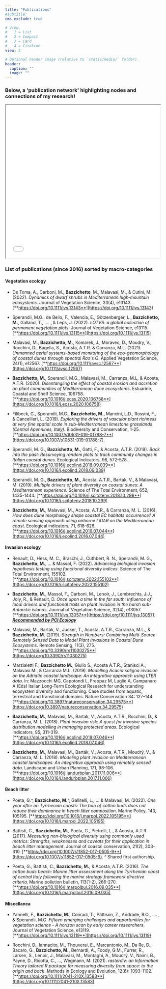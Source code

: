 ```yaml
---
title: "Publications"
#subtitle:
cms_exclude: true

# View.
#   1 = List
#   2 = Compact
#   3 = Card
#   4 = Citation
view: 2

# Optional header image (relative to `static/media/` folder).
header:
  caption: ""
  image: ""
---
```


### Below, a 'publication network' highlighting nodes and connections of my research!

<iframe seamless = "" width = "100%", height = "500" class="shortcode-iframe" src="NetworkBaz.html"></iframe>

### List of publications (since 2016) sorted by macro-categories

#### Vegetation ecology

- De Toma, A., Carboni, M., **Bazzichetto**, M., Malavasi, M., & Cutini, M. (2022). _Dynamics of dwarf shrubs in Mediterranean high‐mountain ecosystems_. Journal of Vegetation Science, 33(4), e13143. [**https://doi.org/10.1111/jvs.13143**](https://doi.org/10.1111/jvs.13143)

- Sperandii, M.G., de Bello, F., Valencia, E., Götzenberger, L., **Bazzichetto, M.**, Galland, T., .... , & Leps, J. (2022). _LOTVS: a global collection of permanent vegetation plots_. Journal of Vegetation Science, e13115. [**https://doi.org/10.1111/jvs.13115**](https://doi.org/10.1111/jvs.13115)

- Malavasi, M., **Bazzichetto, M.**, Komarek, J., Moravec, D., Moudry, V., Rocchini, D., Bagella, S., Acosta, A.T.R. & Carranza, M.L. (2021). _Unmanned aerial systems-based monitoring of the eco-geomorphology of coastal dunes through spectral Rao's Q_. Applied Vegetation Science, 24(1), e12567. [**https://doi.org/10.1111/avsc.12567**](https://doi.org/10.1111/avsc.12567)

- **Bazzichetto, M.**, Sperandii, M.G., Malavasi, M., Carranza, M.L, & Acosta, A.T.R. (2020). _Disentangling the effect of coastal erosion and accretion on plant communities of Mediterranean dune ecosystems_. Estuarine, Coastal and Shelf Science, 106758. [**https://doi.org/10.1016/j.ecss.2020.106758**](https://doi.org/10.1016/j.ecss.2020.106758)

- Filibeck, G., Sperandii, M.G., **Bazzichetto, M.**, Mancini, L.D., Rossini, F., & Cancellieri, L. (2019). _Exploring the drivers of vascular plant richness at very fine spatial scale in sub-Mediterranean limestone grasslands (Central Apennines, Italy)_. Biodiversity and Conservation, 1-25. [**https://doi.org/10.1007/s10531-019-01788-7**](https://doi.org/10.1007/s10531-019-01788-7)

- Sperandii, M. G., **Bazzichetto, M.**, Gatti, F., & Acosta, A.T.R. (2019). _Back into the past: Resurveying random plots to track community changes in Italian coastal dunes_. Ecological Indicators, 96, 572-578. [**https://doi.org/10.1016/j.ecolind.2018.09.039**](https://doi.org/10.1016/j.ecolind.2018.09.039)

- Sperandii, M. G., **Bazzichetto, M.**, Acosta, A.T.R., Barták, V., & Malavasi, M. (2019). _Multiple drivers of plant diversity on coastal dunes: A Mediterranean experience_. Science of The Total Environment, 652, 1435-1444. [**https://doi.org/10.1016/j.scitotenv.2018.10.299**](https://doi.org/10.1016/j.scitotenv.2018.10.299)

- **Bazzichetto, M.**, Malavasi, M., Acosta, A.T.R., & Carranza, M. L. (2016). _How does dune morphology shape coastal EC habitats occurrence? A remote sensing approach using airborne LiDAR on the Mediterranean coast_. Ecological indicators, 71, 618-626. [**https://doi.org/10.1016/j.ecolind.2016.07.044**](https://doi.org/10.1016/j.ecolind.2016.07.044)

#### Invasion ecology

- Renault, D., Hess, M. C., Braschi, J., Cuthbert, R. N., Sperandii, M. G., **Bazzichetto, M.**, ... & Massol, F. (2022). _Advancing biological invasion hypothesis testing using functional diversity indices_. Science of The Total Environment, 155102. [**https://doi.org/10.1016/j.scitotenv.2022.155102**](https://doi.org/10.1016/j.scitotenv.2022.155102)

- **Bazzichetto, M.**, Massol, F., Carboni, M., Lenoir, J., Lembrechts, J.J., Joly, R., & Renault, D. _Once upon a time in the far south: Influence of local drivers and functional traits on plant invasion in the harsh sub-Antarctic islands_. Journal of Vegetation Science, 32(4), e13057. [**https://doi.org/10.1111/jvs.13057**](https://doi.org/10.1111/jvs.13057); [**_Recommended by PCI Ecology_**](https://ecology.peercommunityin.org/public/rec?id=137&reviews=True)

- Malavasi, M., Barták, V., Jucker, T., Acosta, A.T.R., Carranza, M.L., & **Bazzichetto, M.** (2019). _Strength in Numbers: Combining Multi-Source Remotely Sensed Data to Model Plant Invasions in Coastal Dune Ecosystems_. Remote Sensing, 11(3), 275. [**https://doi.org/10.3390/rs11030275**](https://doi.org/10.3390/rs11030275)

- Marzialetti F., **Bazzichetto M.**, Giulio S., Acosta A.T.R., Stanisci A., Malavasi M., & Carranza M.L. (2019). _Modelling Acacia saligna invasion on the Adriatic coastal landscape: An integrative approach using LTER data_. In: Mazzocchi MG, Capotondi L, Freppaz M, Lugliè A, Campanaro A (Eds) Italian Long-Term Ecological Research for understanding ecosystem diversity and functioning. Case studies from aquatic, terrestrial and transitional domains. Nature Conservation 34: 127–144. [**https://doi.org/10.3897/natureconservation.34.29575**](https://doi.org/10.3897/natureconservation.34.29575)

- **Bazzichetto, M.**, Malavasi, M., Bartak, V., Acosta, A.T.R., Rocchini, D., & Carranza, M. L. (2018). _Plant invasion risk: A quest for invasive species distribution modelling in managing protected areas_. Ecological Indicators, 95, 311-319. [**https://doi.org/10.1016/j.ecolind.2018.07.046**](https://doi.org/10.1016/j.ecolind.2018.07.046)
- **Bazzichetto, M.**, Malavasi, M., Barták, V., Acosta, A.T.R., Moudrý, V., & Carranza, M. L. (2018). _Modeling plant invasion on Mediterranean coastal landscapes: An integrative approach using remotely sensed data_. Landscape and Urban Planning, 171, 98-106. [**https://doi.org/10.1016/j.landurbplan.2017.11.006**](https://doi.org/10.1016/j.landurbplan.2017.11.006)

#### Beach litter

- Poeta, G.^, **Bazzichetto, M.**^, Gallitelli, L., ... & Malavasi, M. (2022). _One year after on Tyrrhenian coasts: The ban of cotton buds does not reduce their dominance in beach litter composition_. Marine Policy, 143, 105195. [**https://doi.org/10.1016/j.marpol.2022.105195**](https://doi.org/10.1016/j.marpol.2022.105195)

- Battisti, C., **Bazzichetto, M.**, Poeta, G., Pietrelli, L., & Acosta, A.T.R. (2017). _Measuring non-biological diversity using commonly used metrics: Strengths, weaknesses and caveats for their application in beach litter management_. Journal of coastal conservation, 21(2), 303-310. [**https://doi.org/10.1007/s11852-017-0505-9**](https://doi.org/10.1007/s11852-017-0505-9). ^ Shared first authorship.

- Poeta, G., Battisti, C., **Bazzichetto, M.**, & Acosta, A.T.R. (2016). _The cotton buds beach: Marine litter assessment along the Tyrrhenian coast of central Italy following the marine strategy framework directive criteria_. Marine pollution bulletin, 113(1-2), 266-270. [**https://doi.org/10.1016/j.marpolbul.2016.09.035**](https://doi.org/10.1016/j.marpolbul.2016.09.035)


#### Miscellanea

- Yannelli, F., **Bazzichetto, M.**, Conradi, T., Pattison, Z., Andrade, B.O., .... , & Sperandii, M.G. _Fifteen emerging challenges and opportunities for vegetation science - A horizon scan by early career researchers_. Journal of Vegetation Science, e13119. [**https://doi.org/10.1111/jvs.13119**](https://doi.org/10.1111/jvs.13119)

- Rocchini, D., Iannacito, M., Thouverai, E., Marcantonio, M., Da Re, D., Bacaro, G., **Bazzichetto, M.**,  Bernardi, A., Foody, G.M., Furrer, R., Larsen, S., Lenoir, J., Malavasi, M., Montaghi, A., Moudrý, V., Naimi, B., Payne, D., Ricotta, C., ..., Wegmann, M. (2021). _rasterdiv: an Information Theory tailored R package for measuring diversity from space: to the origin and back_. Methods in Ecology and Evolution, 12(6): 1093-1102. [**https://doi.org/10.1111/2041-210X.13583**](https://doi.org/10.1111/2041-210X.13583)
